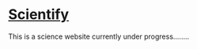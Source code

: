 # [Scientify](https://diksharai9.github.io/Scientify/)
This is a science website currently under progress........

